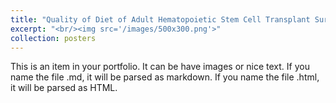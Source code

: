 ```yaml
---
title: "Quality of Diet of Adult Hematopoietic Stem Cell Transplant Survivors"
excerpt: "<br/><img src='/images/500x300.png'>"
collection: posters
---
```


This is an item in your portfolio. It can be have images or nice text. If you name the file .md, it will be parsed as markdown. If you name the file .html, it will be parsed as HTML. 
